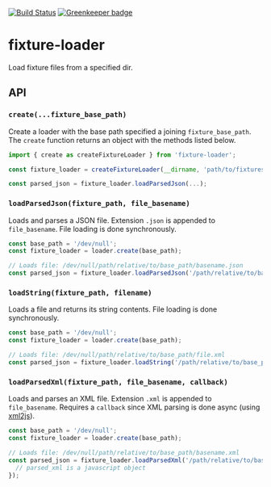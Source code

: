 [![Build Status](https://travis-ci.org/Springworks/node-fixture-loader.svg?branch=master)](https://travis-ci.org/Springworks/node-fixture-loader)
[![Greenkeeper badge](https://badges.greenkeeper.io/Springworks/node-fixture-loader.svg)](https://greenkeeper.io/)

# fixture-loader

Load fixture files from a specified dir.


## API


### `create(...fixture_base_path)`

Create a loader with the base path specified a joining `fixture_base_path`.
The `create` function returns an object with the methods listed below.

```js
import { create as createFixtureLoader } from 'fixture-loader';

const fixture_loader = createFixtureLoader(__dirname, 'path/to/fixtures');

const parsed_json = fixture_loader.loadParsedJson(...);
```


### `loadParsedJson(fixture_path, file_basename)`

Loads and parses a JSON file. Extension `.json` is appended to `file_basename`.
File loading is done synchronously.

```js
const base_path = '/dev/null';
const fixture_loader = loader.create(base_path);

// Loads file: /dev/null/path/relative/to/base_path/basename.json
const parsed_json = fixture_loader.loadParsedJson('/path/relative/to/base_path', 'basename');
```


### `loadString(fixture_path, filename)`

Loads a file and returns its string contents. File loading is done synchronously.

```js
const base_path = '/dev/null';
const fixture_loader = loader.create(base_path);

// Loads file: /dev/null/path/relative/to/base_path/file.xml
const parsed_json = fixture_loader.loadString('/path/relative/to/base_path', 'file.xml');
```


### `loadParsedXml(fixture_path, file_basename, callback)`

Loads and parses an XML file. Extension `.xml` is appended to `file_basename`. 
Requires a `callback` since XML parsing is done async (using [xml2js](https://github.com/Leonidas-from-XIV/node-xml2js)).

```js
const base_path = '/dev/null';
const fixture_loader = loader.create(base_path);

// Loads file: /dev/null/path/relative/to/base_path/basename.xml
const parsed_json = fixture_loader.loadParsedXml('/path/relative/to/base_path', 'basename', (err, parsed_xml) => {
  // parsed_xml is a javascript object
});
```
